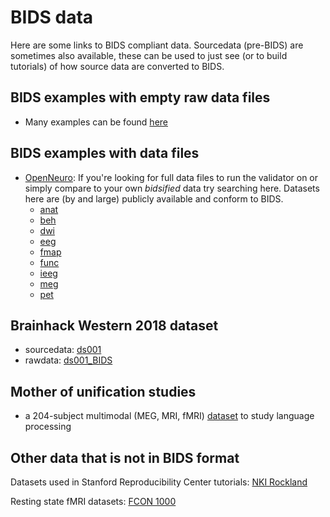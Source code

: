 # BIDS data

Here are some links to BIDS compliant data. Sourcedata (pre-BIDS) are sometimes
also available, these can be used to just see (or to build tutorials) of how
source data are converted to BIDS.

## BIDS examples with empty raw data files

-   Many examples can be found
    [here](https://github.com/bids-standard/bids-examples)

## BIDS examples with data files

-   [OpenNeuro](https://openneuro.org/): If you're looking for full data files
    to run the validator on or simply compare to your own _bidsified_ data try
    searching here. Datasets here are (by and large) publicly available and
    conform to BIDS.
    -   [anat](https://openneuro.org/search/anat)
    -   [beh](https://openneuro.org/search/beh)
    -   [dwi](https://openneuro.org/search/dwi)
    -   [eeg](https://openneuro.org/search/eeg)
    -   [fmap](https://openneuro.org/search/fmap)
    -   [func](https://openneuro.org/search/func)
    -   [ieeg](https://openneuro.org/search/ieeg)
    -   [meg](https://openneuro.org/search/meg)
    -   [pet](https://openneuro.org/search/pet)

## Brainhack Western 2018 dataset

-   sourcedata:
    [ds001](https://drive.google.com/drive/folders/15GiGHqit0gFFblOUuL2hSoWEJVw6q1M5)
-   rawdata:
    [ds001_BIDS](https://drive.google.com/drive/folders/1A3TbarHbtXqx7FfW0UbWWuY1GflF3630)

## Mother of unification studies

<!-- markdown-link-check-disable -->

-   a 204-subject multimodal (MEG, MRI, fMRI)
[dataset](http://data.donders.ru.nl/collections/di/dccn/DSC_3011020.09_236?0)
to study language processing
<!-- markdown-link-check-enable -->

## Other data that is not in BIDS format

Datasets used in Stanford Reproducibility Center tutorials:
[NKI Rockland](http://fcon_1000.projects.nitrc.org/indi/pro/eNKI_RS_TRT/FrontPage.html)

Resting state fMRI datasets:
[FCON 1000](http://fcon_1000.projects.nitrc.org/fcpClassic/FcpTable.html)
